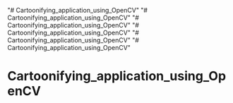 "# Cartoonifying_application_using_OpenCV" 
"# Cartoonifying_application_using_OpenCV" 
"# Cartoonifying_application_using_OpenCV" 
"# Cartoonifying_application_using_OpenCV" 
"# Cartoonifying_application_using_OpenCV" 
"# Cartoonifying_application_using_OpenCV" 
# Cartoonifying_application_using_OpenCV
